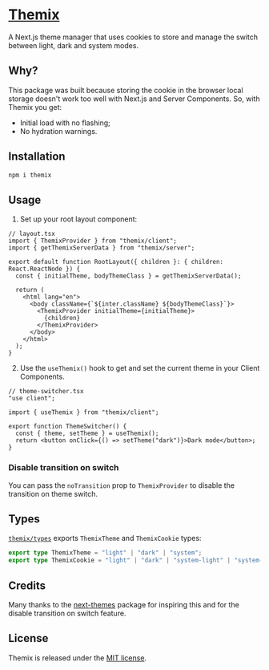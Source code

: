 # [Themix](https://github.com/TheEdoRan/themix)

A Next.js theme manager that uses cookies to store and manage the switch between light, dark and system modes.

## Why?

This package was built because storing the cookie in the browser local storage doesn't work too well with Next.js and Server Components. So, with Themix you get:

- Initial load with no flashing;
- No hydration warnings.

## Installation

```sh
npm i themix
```

## Usage

1. Set up your root layout component:

```tsx
// layout.tsx
import { ThemixProvider } from "themix/client";
import { getThemixServerData } from "themix/server";

export default function RootLayout({ children }: { children: React.ReactNode }) {
  const { initialTheme, bodyThemeClass } = getThemixServerData();

  return (
    <html lang="en">
      <body className={`${inter.className} ${bodyThemeClass}`}>
        <ThemixProvider initialTheme={initialTheme}>
          {children}
        </ThemixProvider>
      </body>
    </html>
  );
}
```

2. Use the `useThemix()` hook to get and set the current theme in your Client Components.

```tsx
// theme-switcher.tsx
"use client";

import { useThemix } from "themix/client";

export function ThemeSwitcher() {
  const { theme, setTheme } = useThemix();
  return <button onClick={() => setTheme("dark")}>Dark mode</button>;
}
```

### Disable transition on switch

You can pass the `noTransition` prop to `ThemixProvider` to disable the transition on theme switch.

## Types

[`themix/types`](src/types.ts) exports `ThemixTheme` and `ThemixCookie` types:

```typescript
export type ThemixTheme = "light" | "dark" | "system";
export type ThemixCookie = "light" | "dark" | "system-light" | "system-dark";
```

## Credits

Many thanks to the [next-themes](https://github.com/pacocoursey/next-themes) package for inspiring this and for the disable transition on switch feature.

## License

Themix is released under the [MIT license](https://opensource.org/license/mit/).
